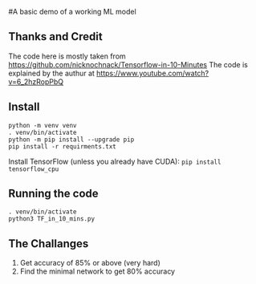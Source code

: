 #A basic demo of a working ML model

## Thanks and Credit

   The code here is mostly taken from https://github.com/nicknochnack/Tensorflow-in-10-Minutes
   The code is explained by the authur at https://www.youtube.com/watch?v=6_2hzRopPbQ
   
## Install

```
python -m venv venv
. venv/bin/activate
python -m pip install --upgrade pip
pip install -r requirments.txt
```

Install TensorFlow (unless you already have CUDA): `pip install tensorflow_cpu`

## Running the code

```
. venv/bin/activate
python3 TF_in_10_mins.py
```

## The Challanges

1. Get accuracy of 85% or above (very hard)
2. Find the minimal network to get 80% accuracy
